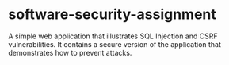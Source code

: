 # software-security-assignment
A simple web application that illustrates SQL Injection and CSRF vulnerabilities. It contains a secure version of the application that demonstrates how to prevent attacks.
